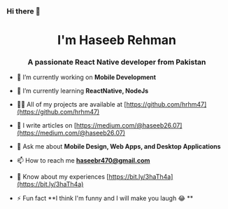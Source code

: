 ### Hi there 👋

<!--
**hrhm47/hrhm47** is a ✨ _special_ ✨ repository because its `README.md` (this file) appears on your GitHub profile.

Here are some ideas to get you started:

- 🔭 I’m currently working on ...
- 🌱 I’m currently learning ...
- 👯 I’m looking to collaborate on ...
- 🤔 I’m looking for help with ...
- 💬 Ask me about ...
- 📫 How to reach me: ...
- 😄 Pronouns: ...
- ⚡ Fun fact: ...
-->
<h1 align="center">I'm Haseeb Rehman</h1>
<h3 align="center">A passionate React Native developer from Pakistan</h3>

- 🔭 I’m currently working on **Mobile Development**

- 🌱 I’m currently learning **ReactNative, NodeJs**

- 👨‍💻 All of my projects are available at [https://github.com/hrhm47](https://github.com/hrhm47)

- 📝 I write articles on [https://medium.com/@haseeb26.07](https://medium.com/@haseeb26.07)

- 💬 Ask me about **Mobile Design, Web Apps, and Desktop Applications**

- 📫 How to reach me **haseebr470@gmail.com**

- 📄 Know about my experiences [https://bit.ly/3haTh4a](https://bit.ly/3haTh4a)

- ⚡ Fun fact **I think I'm funny and I will make you laugh 😂 **



